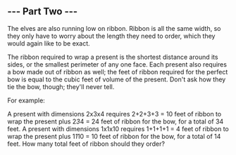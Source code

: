 ## --- Part Two ---
The elves are also running low on ribbon. Ribbon is all the same width, so they only have to worry about the length they need to order, which they would again like to be exact.

The ribbon required to wrap a present is the shortest distance around its sides, or the smallest perimeter of any one face. Each present also requires a bow made out of ribbon as well; the feet of ribbon required for the perfect bow is equal to the cubic feet of volume of the present. Don't ask how they tie the bow, though; they'll never tell.

For example:

A present with dimensions 2x3x4 requires 2+2+3+3 = 10 feet of ribbon to wrap the present plus 2*3*4 = 24 feet of ribbon for the bow, for a total of 34 feet.
A present with dimensions 1x1x10 requires 1+1+1+1 = 4 feet of ribbon to wrap the present plus 1*1*10 = 10 feet of ribbon for the bow, for a total of 14 feet.
How many total feet of ribbon should they order?